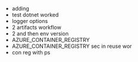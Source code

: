 * adding
* test dotnet worked
* logger options
* 2 artifacts workflow
* 2 and then env version
* AZURE_CONTAINER_REGISTRY
* AZURE_CONTAINER_REGISTRY sec in reuse wor
* con reg with ps
